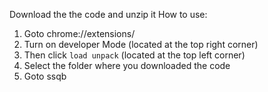 Download the the code and unzip it
How to use:
1. Goto chrome://extensions/
2. Turn on developer Mode (located at the top right corner)
3. Then click `load unpack` (located at the top left corner)
4. Select the folder where you downloaded the code
5. Goto ssqb 
